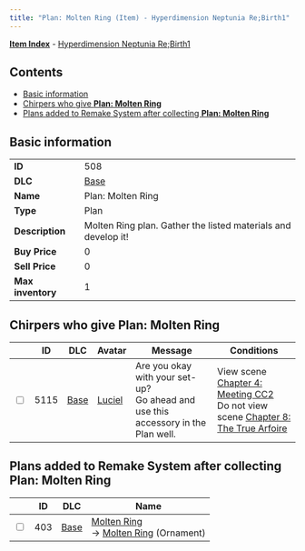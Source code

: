 ```yaml
---
title: "Plan: Molten Ring (Item) - Hyperdimension Neptunia Re;Birth1"
---
```


[**Item Index**](/neptunia/rb1/item/index.html) - [Hyperdimension Neptunia Re;Birth1](/neptunia/rb1)

## Contents

- [Basic information](#basic-information)
- [Chirpers who give **Plan: Molten Ring**](#chirpers-who-give-plan-molten-ring)
- [Plans added to Remake System after collecting **Plan: Molten Ring**](#plans-added-to-remake-system-after-collecting-plan-molten-ring)

## Basic information

|   |   |
| -- | -- |
| **ID** | 508 |
| **DLC** | [Base](/neptunia/rb1/dlc/1-base.html) |
| **Name** | Plan: Molten Ring |
| **Type** | Plan |
| **Description** | Molten Ring plan. Gather the listed materials and develop it! |
| **Buy Price** | 0 |
| **Sell Price** | 0 |
| **Max inventory** | 1 |

## Chirpers who give **Plan: Molten Ring**

|    | ID | DLC | Avatar | Message | Conditions |
| -- | -- | --- | ------ | ------- | ---------- |
| <input type="checkbox" id="rb1-chirper-event-1-5115" class="trackbox" /> | 5115 | [Base](/neptunia/rb1/dlc/1-base.html) | [Luciel](/neptunia/rb1/avatar/1-231-luciel.html) | Are you okay with your set-up?<br />Go ahead and use this accessory in the Plan well. | View scene [Chapter 4: Meeting CC2](/neptunia/rb1/scene/1-406-chapter-4-meeting-cc2.html)<br />Do not view scene [Chapter 8: The True Arfoire](/neptunia/rb1/scene/1-807-chapter-8-the-true-arfoire.html) |

## Plans added to Remake System after collecting **Plan: Molten Ring**

|    | ID | DLC | Name |
| -- | -- | --- | ---- |
| <input type="checkbox" id="rb1-remake-1-403" class="trackbox" /> | 403 | [Base](/neptunia/rb1/dlc/1-base.html) | [Molten Ring](/neptunia/rb1/remake/1-403-molten-ring.html)<br />→ [Molten Ring](/neptunia/rb1/item/1-2729-molten-ring.html) (Ornament) |